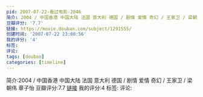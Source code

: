```yaml
---
pid: 2007-07-22-看过电影-2046
简介: 2004 / 中国香港 中国大陆 法国 意大利 德国 / 剧情 爱情 奇幻 / 王家卫 / 梁朝伟 章子怡
豆瓣评分: '7.7'
链接: https://movie.douban.com/subject/1291555/
创建时间: '2007-07-22 23:00:56'
我的评分: '4'
标签:
评论:
tags: [douban]
categories: [timeline]
---
```

简介:2004 / 中国香港 中国大陆 法国 意大利 德国 / 剧情 爱情 奇幻 / 王家卫 / 梁朝伟 章子怡
豆瓣评分:7.7
[链接](https://movie.douban.com/subject/1291555/)
我的评分:4
标签:
评论:

